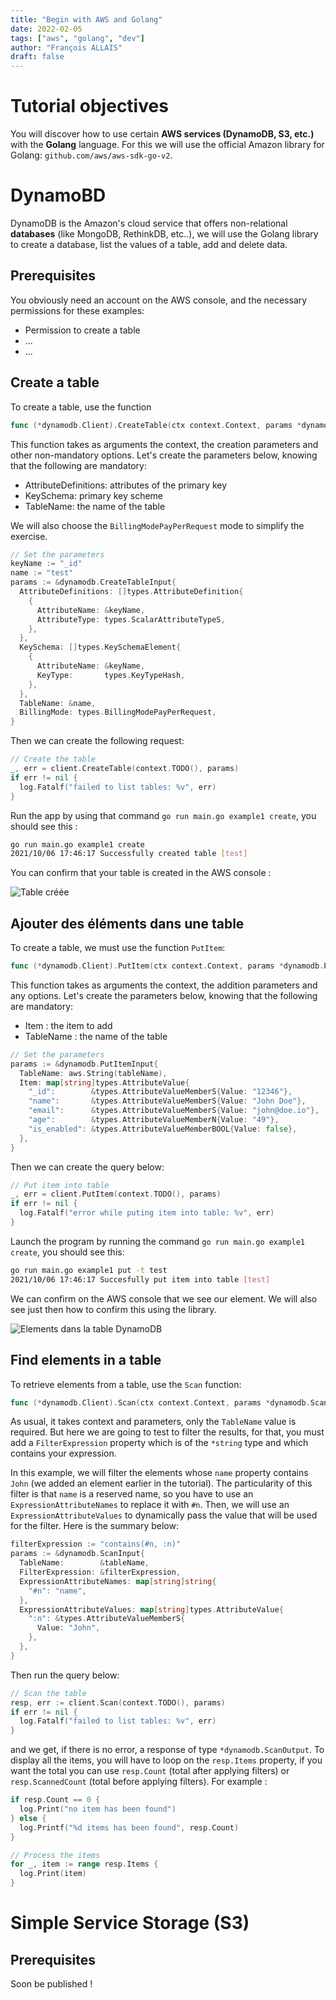 ```yaml
---
title: "Begin with AWS and Golang"
date: 2022-02-05
tags: ["aws", "golang", "dev"]
author: "François ALLAIS"
draft: false
---
```


# Tutorial objectives

You will discover how to use certain **AWS services (DynamoDB, S3, etc.)** with the **Golang** language. For this we will use the official Amazon library for Golang: `github.com/aws/aws-sdk-go-v2`.

# DynamoBD

DynamoDB is the Amazon's cloud service that offers non-relational **databases** (like MongoDB, RethinkDB, etc..), we will use the Golang library to create a database, list the values of a table, add and delete data.

## Prerequisites

You obviously need an account on the AWS console, and the necessary permissions for these examples:
- Permission to create a table
- ...
- ...

## Create a table

To create a table, use the function
```go
func (*dynamodb.Client).CreateTable(ctx context.Context, params *dynamodb.CreateTableInput, optFns ...func(*dynamodb.Options)) (*dynamodb.CreateTableOutput, error)
```

This function takes as arguments the context, the creation parameters and other non-mandatory options. Let's create the parameters below, knowing that the following are mandatory:

- AttributeDefinitions: attributes of the primary key
- KeySchema: primary key scheme
- TableName: the name of the table

We will also choose the `BillingModePayPerRequest` mode to simplify the exercise.

```go
// Set the parameters
keyName := "_id"
name := "test"
params := &dynamodb.CreateTableInput{
  AttributeDefinitions: []types.AttributeDefinition{
    {
      AttributeName: &keyName,
      AttributeType: types.ScalarAttributeTypeS,
    },
  },
  KeySchema: []types.KeySchemaElement{
    {
      AttributeName: &keyName,
      KeyType:       types.KeyTypeHash,
    },
  },
  TableName: &name,
  BillingMode: types.BillingModePayPerRequest,
}
```

Then we can create the following request:

```go
// Create the table
_, err = client.CreateTable(context.TODO(), params)
if err != nil {
  log.Fatalf("failed to list tables: %v", err)
}
```

Run the app by using that command `go run main.go example1 create`, you should see this :

```sh
go run main.go example1 create
2021/10/06 17:46:17 Successfully created table [test]
```

You can confirm that your table is created in the AWS console :

![Table créée](/images/posts/table-creee.png)

## Ajouter des éléments dans une table

To create a table, we must use the function `PutItem`:

```go
func (*dynamodb.Client).PutItem(ctx context.Context, params *dynamodb.PutItemInput, optFns ...func(*dynamodb.Options)) (*dynamodb.PutItemOutput, error)
```

This function takes as arguments the context, the addition parameters and any options. Let's create the parameters below, knowing that the following are mandatory:

- Item : the item to add
- TableName : the name of the table

```go
// Set the parameters
params := &dynamodb.PutItemInput{
  TableName: aws.String(tableName),
  Item: map[string]types.AttributeValue{
    "_id":        &types.AttributeValueMemberS{Value: "12346"},
    "name":       &types.AttributeValueMemberS{Value: "John Doe"},
    "email":      &types.AttributeValueMemberS{Value: "john@doe.io"},
    "age":        &types.AttributeValueMemberN{Value: "49"},
    "is_enabled": &types.AttributeValueMemberBOOL{Value: false},
  },
}
```


Then we can create the query below:

```go
// Put item into table
_, err = client.PutItem(context.TODO(), params)
if err != nil {
  log.Fatalf("error while puting item into table: %v", err)
}
```

Launch the program by running the command `go run main.go example1 create`, you should see this:

```sh
go run main.go example1 put -t test
2021/10/06 17:46:17 Succesfully put item into table [test]
```

We can confirm on the AWS console that we see our element. We will also see just then how to confirm this using the library.

![Elements dans la table DynamoDB](/images/posts/elements-table-dynamodb.png)

## Find elements in a table

To retrieve elements from a table, use the `Scan` function:

```go
func (*dynamodb.Client).Scan(ctx context.Context, params *dynamodb.ScanInput, optFns ...func(*dynamodb.Options)) (*dynamodb.ScanOutput, error)
```

As usual, it takes context and parameters, only the `TableName` value is required. But here we are going to test to filter the results, for that, you must add a `FilterExpression` property which is of the `*string` type and which contains your expression.

In this example, we will filter the elements whose `name` property contains `John` (we added an element earlier in the tutorial). The particularity of this filter is that `name` is a reserved name, so you have to use an `ExpressionAttributeNames` to replace it with `#n`. Then, we will use an `ExpressionAttributeValues` to dynamically pass the value that will be used for the filter. Here is the summary below:

```go
filterExpression := "contains(#n, :n)"
params := &dynamodb.ScanInput{
  TableName:        &tableName,
  FilterExpression: &filterExpression,
  ExpressionAttributeNames: map[string]string{
    "#n": "name",
  },
  ExpressionAttributeValues: map[string]types.AttributeValue{
    ":n": &types.AttributeValueMemberS{
      Value: "John",
    },
  },
}
```

Then run the query below:

```go
// Scan the table
resp, err := client.Scan(context.TODO(), params)
if err != nil {
  log.Fatalf("failed to list tables: %v", err)
}
```

and we get, if there is no error, a response of type `*dynamodb.ScanOutput`. To display all the items, you will have to loop on the `resp.Items` property, if you want the total you can use `resp.Count` (total after applying filters) or `resp.ScannedCount` (total before applying filters). For example :

```go
if resp.Count == 0 {
  log.Print("no item has been found")
} else {
  log.Printf("%d items has been found", resp.Count)
}

// Process the items
for _, item := range resp.Items {
  log.Print(item)
}
```

# Simple Service Storage (S3)

## Prerequisites

Soon be published !